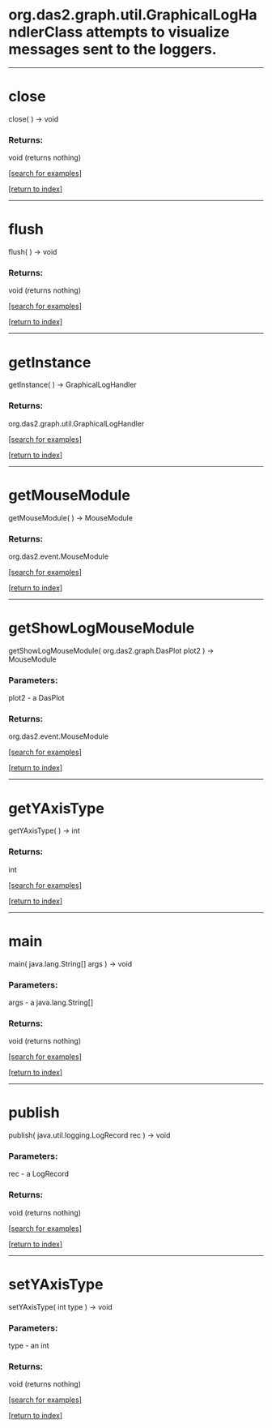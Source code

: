 # org.das2.graph.util.GraphicalLogHandlerClass attempts to visualize messages sent to the loggers.
***
<a name="close"></a>
# close
close(  ) &rarr; void



### Returns:
void (returns nothing)


<a href="https://github.com/autoplot/dev/search?q=close&unscoped_q=close">[search for examples]</a>

<a href="https://github.com/autoplot/documentation/blob/master/javadoc/index-all.md">[return to index]</a>

***
<a name="flush"></a>
# flush
flush(  ) &rarr; void



### Returns:
void (returns nothing)


<a href="https://github.com/autoplot/dev/search?q=flush&unscoped_q=flush">[search for examples]</a>

<a href="https://github.com/autoplot/documentation/blob/master/javadoc/index-all.md">[return to index]</a>

***
<a name="getInstance"></a>
# getInstance
getInstance(  ) &rarr; GraphicalLogHandler



### Returns:
org.das2.graph.util.GraphicalLogHandler


<a href="https://github.com/autoplot/dev/search?q=getInstance&unscoped_q=getInstance">[search for examples]</a>

<a href="https://github.com/autoplot/documentation/blob/master/javadoc/index-all.md">[return to index]</a>

***
<a name="getMouseModule"></a>
# getMouseModule
getMouseModule(  ) &rarr; MouseModule



### Returns:
org.das2.event.MouseModule


<a href="https://github.com/autoplot/dev/search?q=getMouseModule&unscoped_q=getMouseModule">[search for examples]</a>

<a href="https://github.com/autoplot/documentation/blob/master/javadoc/index-all.md">[return to index]</a>

***
<a name="getShowLogMouseModule"></a>
# getShowLogMouseModule
getShowLogMouseModule( org.das2.graph.DasPlot plot2 ) &rarr; MouseModule



### Parameters:
plot2 - a DasPlot

### Returns:
org.das2.event.MouseModule


<a href="https://github.com/autoplot/dev/search?q=getShowLogMouseModule&unscoped_q=getShowLogMouseModule">[search for examples]</a>

<a href="https://github.com/autoplot/documentation/blob/master/javadoc/index-all.md">[return to index]</a>

***
<a name="getYAxisType"></a>
# getYAxisType
getYAxisType(  ) &rarr; int



### Returns:
int


<a href="https://github.com/autoplot/dev/search?q=getYAxisType&unscoped_q=getYAxisType">[search for examples]</a>

<a href="https://github.com/autoplot/documentation/blob/master/javadoc/index-all.md">[return to index]</a>

***
<a name="main"></a>
# main
main( java.lang.String[] args ) &rarr; void



### Parameters:
args - a java.lang.String[]

### Returns:
void (returns nothing)


<a href="https://github.com/autoplot/dev/search?q=main&unscoped_q=main">[search for examples]</a>

<a href="https://github.com/autoplot/documentation/blob/master/javadoc/index-all.md">[return to index]</a>

***
<a name="publish"></a>
# publish
publish( java.util.logging.LogRecord rec ) &rarr; void



### Parameters:
rec - a LogRecord

### Returns:
void (returns nothing)


<a href="https://github.com/autoplot/dev/search?q=publish&unscoped_q=publish">[search for examples]</a>

<a href="https://github.com/autoplot/documentation/blob/master/javadoc/index-all.md">[return to index]</a>

***
<a name="setYAxisType"></a>
# setYAxisType
setYAxisType( int type ) &rarr; void



### Parameters:
type - an int

### Returns:
void (returns nothing)


<a href="https://github.com/autoplot/dev/search?q=setYAxisType&unscoped_q=setYAxisType">[search for examples]</a>

<a href="https://github.com/autoplot/documentation/blob/master/javadoc/index-all.md">[return to index]</a>


